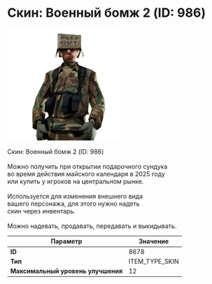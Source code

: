 # Скин: Военный бомж 2 (ID: 986)

![Item Image](../img/8678.webp?raw=true)

Скин: Военный бомж 2 (ID: 986)<br><br>Можно получить при открытии подарочного сундука<br>во время действия майского календаря в 2025 году<br>или купить у игроков на центральном рынке.<br><br>Используется для изменения внешнего вида<br>вашего персонажа, для этого нужно надеть<br>скин через инвентарь.<br><br>Можно надевать, продавать, передавать и выкидывать.


| Параметр | Значение |
|----------|----------|
| **ID** | 8678 |
| **Тип** | ITEM_TYPE_SKIN |
| **Максимальный уровень улучшения** | 12 |

